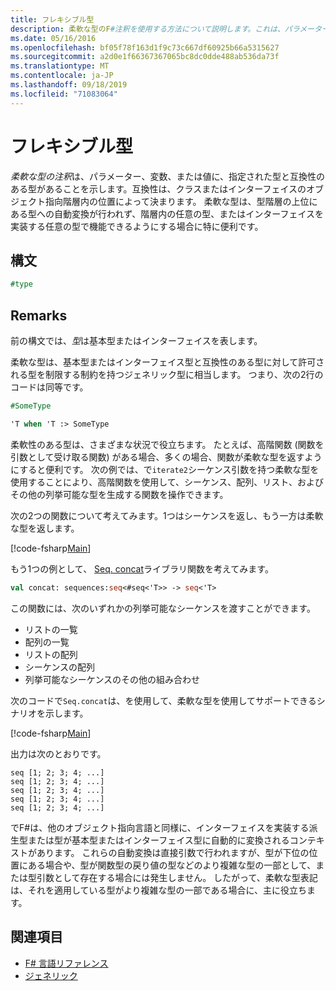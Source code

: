 ```yaml
---
title: フレキシブル型
description: 柔軟な型のF#注釈を使用する方法について説明します。これは、パラメーター、変数、または値に、指定した型と互換性のある型があることを示します。
ms.date: 05/16/2016
ms.openlocfilehash: bf05f78f163d1f9c73c667df60925b66a5315627
ms.sourcegitcommit: a2d0e1f66367367065bc8dc0dde488ab536da73f
ms.translationtype: MT
ms.contentlocale: ja-JP
ms.lasthandoff: 09/18/2019
ms.locfileid: "71083064"
---
```

# <a name="flexible-types"></a>フレキシブル型

*柔軟な型の注釈*は、パラメーター、変数、または値に、指定された型と互換性のある型があることを示します。互換性は、クラスまたはインターフェイスのオブジェクト指向階層内の位置によって決まります。 柔軟な型は、型階層の上位にある型への自動変換が行われず、階層内の任意の型、またはインターフェイスを実装する任意の型で機能できるようにする場合に特に便利です。

## <a name="syntax"></a>構文

```fsharp
#type
```

## <a name="remarks"></a>Remarks

前の構文では、*型*は基本型またはインターフェイスを表します。

柔軟な型は、基本型またはインターフェイス型と互換性のある型に対して許可される型を制限する制約を持つジェネリック型に相当します。 つまり、次の2行のコードは同等です。

```fsharp
#SomeType

'T when 'T :> SomeType
```

柔軟性のある型は、さまざまな状況で役立ちます。 たとえば、高階関数 (関数を引数として受け取る関数) がある場合、多くの場合、関数が柔軟な型を返すようにすると便利です。 次の例では、で`iterate2`シーケンス引数を持つ柔軟な型を使用することにより、高階関数を使用して、シーケンス、配列、リスト、およびその他の列挙可能な型を生成する関数を操作できます。

次の2つの関数について考えてみます。1つはシーケンスを返し、もう一方は柔軟な型を返します。

[!code-fsharp[Main](~/samples/snippets/fsharp/lang-ref-2/snippet4101.fs)]

もう1つの例として、 [Seq. concat](https://msdn.microsoft.com/library/2eeb69a9-fc2f-4b7d-8dee-101fa2b00712)ライブラリ関数を考えてみます。

```fsharp
val concat: sequences:seq<#seq<'T>> -> seq<'T>
```

この関数には、次のいずれかの列挙可能なシーケンスを渡すことができます。

- リストの一覧
- 配列の一覧
- リストの配列
- シーケンスの配列
- 列挙可能なシーケンスのその他の組み合わせ

次のコードで`Seq.concat`は、を使用して、柔軟な型を使用してサポートできるシナリオを示します。

[!code-fsharp[Main](~/samples/snippets/fsharp/lang-ref-2/snippet4102.fs)]

出力は次のとおりです。

```console
seq [1; 2; 3; 4; ...]
seq [1; 2; 3; 4; ...]
seq [1; 2; 3; 4; ...]
seq [1; 2; 3; 4; ...]
seq [1; 2; 3; 4; ...]
```

でF#は、他のオブジェクト指向言語と同様に、インターフェイスを実装する派生型または型が基本型またはインターフェイス型に自動的に変換されるコンテキストがあります。 これらの自動変換は直接引数で行われますが、型が下位の位置にある場合や、型が関数型の戻り値の型などのより複雑な型の一部として、または型引数として存在する場合には発生しません。 したがって、柔軟な型表記は、それを適用している型がより複雑な型の一部である場合に、主に役立ちます。

## <a name="see-also"></a>関連項目

- [F# 言語リファレンス](index.md)
- [ジェネリック](./generics/index.md)
